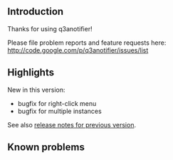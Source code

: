 ## Introduction ##

Thanks for using q3anotifier!

Please file problem reports and feature requests here: http://code.google.com/p/q3anotifier/issues/list

## Highlights ##

New in this version:

  * bugfix for right-click menu
  * bugfix for multiple instances

See also [release notes for previous version](http://code.google.com/p/q3anotifier/wiki/ReleaseNote_beta3).

## Known problems ##